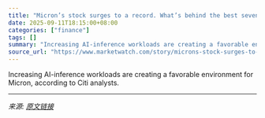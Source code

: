 ```yaml
---
title: "Micron’s stock surges to a record. What’s behind the best seven-day rally in a decade."
date: 2025-09-11T18:15:00+08:00
categories: ["finance"]
tags: []
summary: "Increasing AI-inference workloads are creating a favorable environment for Micron, according to Citi analysts."
source_url: "https://www.marketwatch.com/story/microns-stock-surges-to-a-record-whats-behind-the-best-seven-day-rally-in-a-decade-b493f5b1?mod=mw_rss_topstories"
---
```


Increasing AI-inference workloads are creating a favorable environment for Micron, according to Citi analysts.

---

*来源: [原文链接](https://www.marketwatch.com/story/microns-stock-surges-to-a-record-whats-behind-the-best-seven-day-rally-in-a-decade-b493f5b1?mod=mw_rss_topstories)*
